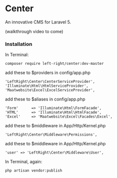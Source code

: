# Center
An innovative CMS for Laravel 5. 

(walkthrough video to come)

### Installation
In Terminal:
```
composer require left-right/center:dev-master
```
add these to $providers in config/app.php
```
'LeftRight\Center\CenterServiceProvider',
'Illuminate\Html\HtmlServiceProvider',
'Maatwebsite\Excel\ExcelServiceProvider',
```
add these to $aliases in config/app.php
```
'Form'      => 'Illuminate\Html\FormFacade',
'HTML'      => 'Illuminate\Html\HtmlFacade',
'Excel'     => 'Maatwebsite\Excel\Facades\Excel',
```
add these to $middleware in App/Http/Kernel.php
```
'LeftRight\Center\Middleware\Permissions',
```
add these to $middleware in App/Http/Kernel.php
```
'user' => 'LeftRight\Center\Middleware\User',
```
In Terminal, again:
```
php artisan vendor:publish
```
